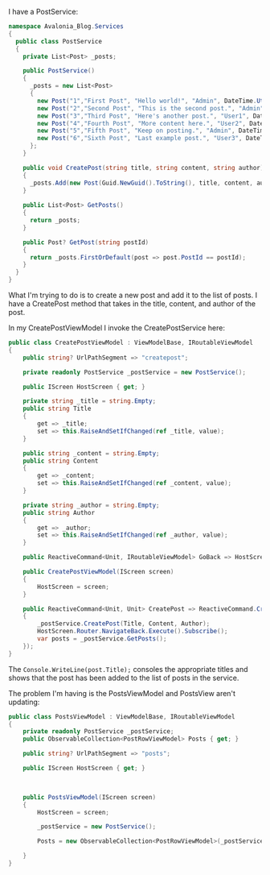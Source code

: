 I have a PostService:

```csharp
namespace Avalonia_Blog.Services
{
  public class PostService
  {
    private List<Post> _posts;

    public PostService()
    {
      _posts = new List<Post>
      {
        new Post("1","First Post", "Hello world!", "Admin", DateTime.UtcNow),
        new Post("2","Second Post", "This is the second post.", "Admin", DateTime.UtcNow),
        new Post("3","Third Post", "Here's another post.", "User1", DateTime.UtcNow),
        new Post("4","Fourth Post", "More content here.", "User2", DateTime.UtcNow),
        new Post("5","Fifth Post", "Keep on posting.", "Admin", DateTime.UtcNow),
        new Post("6","Sixth Post", "Last example post.", "User3", DateTime.UtcNow)
      };
    }

    public void CreatePost(string title, string content, string author)
    {
      _posts.Add(new Post(Guid.NewGuid().ToString(), title, content, author, DateTime.UtcNow));
    }
    
    public List<Post> GetPosts()
    {
      return _posts;
    }

    public Post? GetPost(string postId)
    {
      return _posts.FirstOrDefault(post => post.PostId == postId);
    }
  }
}
```

What I'm trying to do is to create a new post and add it to the list of posts. I have a CreatePost method that takes in the title, content, and author of the post. 

In my CreatePostViewModel I invoke the CreatePostService here:

```csharp
public class CreatePostViewModel : ViewModelBase, IRoutableViewModel
{
    public string? UrlPathSegment => "createpost";

    private readonly PostService _postService = new PostService();

    public IScreen HostScreen { get; }

    private string _title = string.Empty;
    public string Title
    {
        get => _title;
        set => this.RaiseAndSetIfChanged(ref _title, value);
    }

    public string _content = string.Empty;
    public string Content
    {
        get => _content;
        set => this.RaiseAndSetIfChanged(ref _content, value);
    }

    private string _author = string.Empty;
    public string Author
    {
        get => _author;
        set => this.RaiseAndSetIfChanged(ref _author, value);
    }

    public ReactiveCommand<Unit, IRoutableViewModel> GoBack => HostScreen.Router.NavigateBack;

    public CreatePostViewModel(IScreen screen)
    {
        HostScreen = screen;
    }

    public ReactiveCommand<Unit, Unit> CreatePost => ReactiveCommand.Create(() =>
    {
        _postService.CreatePost(Title, Content, Author);
        HostScreen.Router.NavigateBack.Execute().Subscribe();
        var posts = _postService.GetPosts(); 
    });
}
```

The `Console.WriteLine(post.Title);` consoles the appropriate titles and shows that the post has been added to the list of posts in the service.

The problem I'm having is the PostsViewModel and PostsView aren't updating:

```csharp
public class PostsViewModel : ViewModelBase, IRoutableViewModel
{
    private readonly PostService _postService;
    public ObservableCollection<PostRowViewModel> Posts { get; }

    public string? UrlPathSegment => "posts";

    public IScreen HostScreen { get; }

    

    public PostsViewModel(IScreen screen)
    {
        HostScreen = screen;

        _postService = new PostService();

        Posts = new ObservableCollection<PostRowViewModel>(_postService.GetPosts().Select(p => new PostRowViewModel(p, screen) { PostId = p.PostId, Title = p.Title }));

    }
}
```



